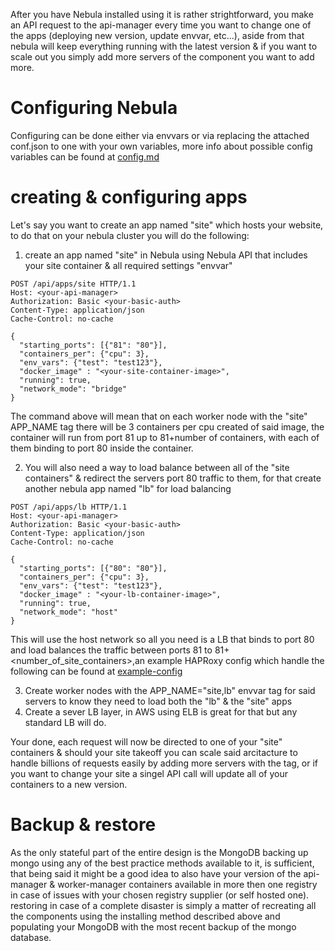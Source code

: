 After you have Nebula installed using it is rather strightforward, you make an API request to the api-manager every time you want to change one of the apps (deploying new version, update envvar, etc...), aside from that nebula will keep everything running with the latest version & if you want to scale out you simply add more servers of the component you want to add more.

# Configuring Nebula

Configuring can be done either via envvars or via replacing the attached conf.json to one with your own variables, more info about possible config variables can be found at [config.md](https://github.com/nebula-orchestrator/docs/blob/master/docs/config.md/)

# creating & configuring apps

Let's say you want to create an app named "site" which hosts your website, to do that on your nebula cluster you will do the following:

1. create an app named "site" in Nebula using Nebula API that includes your site container & all required settings "envvar"

```
POST /api/apps/site HTTP/1.1
Host: <your-api-manager>
Authorization: Basic <your-basic-auth>
Content-Type: application/json
Cache-Control: no-cache

{
  "starting_ports": [{"81": "80"}],
  "containers_per": {"cpu": 3},
  "env_vars": {"test": "test123"},
  "docker_image" : "<your-site-container-image>",
  "running": true,
  "network_mode": "bridge"
}
```

The command above will mean that on each worker node with the "site" APP_NAME tag there will be 3 containers per cpu created of said image, the container will run from port 81 up to 81+number of containers, with each of them binding to port 80 inside the container.

2. You will also need a way to load balance between all of the "site containers" & redirect the servers port 80 traffic to them, for that create another nebula app named "lb" for load balancing

```
POST /api/apps/lb HTTP/1.1
Host: <your-api-manager>
Authorization: Basic <your-basic-auth>
Content-Type: application/json
Cache-Control: no-cache

{
  "starting_ports": [{"80": "80"}],
  "containers_per": {"cpu": 3},
  "env_vars": {"test": "test123"},
  "docker_image" : "<your-lb-container-image>",
  "running": true,
  "network_mode": "host"
}
```

This will use the host network so all you need is a LB that binds to port 80 and load balances the traffic between ports 81 to 81+<number_of_site_containers>,an example HAPRoxy config which handle the following can be found at  [example-config](https://github.com/nebula-orchestrator/nebula/blob/master/docs/haproxy.cfg) 


3. Create worker nodes with the APP_NAME="site,lb" envvar tag for said servers to know they need to load both the "lb" & the "site" apps
4. Create a sever LB layer, in AWS using ELB is great for that but any standard LB will do.

Your done, each request will now be directed to one of your "site" containers & should your site takeoff you can scale said arcitacture to handle billions of requests easily by adding more servers with the tag, or if you want to change your site a singel API call will update all of your containers to a new version.

# Backup & restore

As the only stateful part of the entire design is the MongoDB backing up mongo using any of the best practice methods available to it, is sufficient, that being said it might be a good idea to also have your version of the api-manager & worker-manager containers available in more then one registry in case of issues with your chosen registry supplier (or self hosted one).
restoring in case of a complete disaster is simply a matter of recreating all the components using the installing method described above and populating your MongoDB with the most recent backup of the mongo database.
